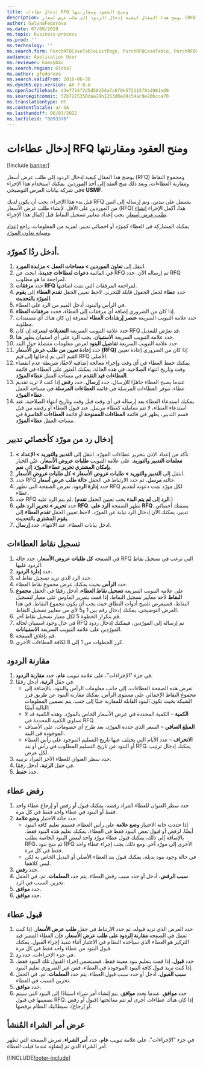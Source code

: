```yaml
---
title: إدخال عطاءات RFQ ومنح العقود ومقارنتها
description: يوضح هذا المقال كيفية إدخال الردود إلى طلب عرض أسعار (RFQ) ومجموع النقاط ومقارنة العطاءات، وبعد ذلك منح العقد إلى أحد الموردين.
author: GalynaFedorova
ms.date: 07/09/2019
ms.topic: business-process
ms.prod: ''
ms.technology: ''
ms.search.form: PurchRFQCaseTableListPage, PurchRFQCaseTable, PurchRFQReplyTable, PurchRFQCompare, PurchRFQEditLines, PurchRFQEditLinesParameters, PurchTable, PurchTablePart, PurchRFQCompareLinePrices, PurchRFQCompareRFQ
audience: Application User
ms.reviewer: kamaybac
ms.search.region: Global
ms.author: gfedorova
ms.search.validFrom: 2016-06-30
ms.dyn365.ops.version: AX 7.0.0
ms.openlocfilehash: d3ef754f2d5d58254a7c6f0e572115f8a2981ad9
ms.sourcegitcommit: 52b7225350daa29b1263d8e29c54ac9e20bcca70
ms.translationtype: HT
ms.contentlocale: ar-SA
ms.lasthandoff: 06/03/2022
ms.locfileid: "8893370"
---
```

# <a name="enter-and-compare-rfq-bids-and-award-contracts"></a>إدخال عطاءات RFQ ومنح العقود ومقارنتها

[!include [banner](../../includes/banner.md)]

يوضح هذا المقال كيفية إدخال الردود إلى طلب عرض أسعار (RFQ) ومجموع النقاط ومقارنة العطاءات، وبعد ذلك منح العقد إلى أحد الموردين. يمكنك استخدام هذا الإجراء في شركة بيانات العرض التوضيحيe **USMF**.

قبل بدء هذا الإجراء، يجب أن يكون لديك RFQ يشتمل على بندين، وتم إرساله إلى اثنين من الموردين على الأقل. لإنشاء طلب عرض الأسعار (RFQ) هذا، أكمل الإجراء [إنشاء طلب عرض أسعار](create-request-quotation.md). يجب إعداد معايير تسجيل النقاط قبل إكمال هذا الإجراء.

يمكنك المشاركة في العطاء كمورّد أو اخصائي تدبير. لمزيد من المعلومات، راجع [إعداد وصيانة تعاون المورّد](../set-up-maintain-vendor-collaboration.md).

## <a name="enter-a-reply-as-a-vendor"></a>أدخل ردُا كمورّد.

1. انتقل إلى **تعاون الموردين \> مساحات العمل \> مزايدة المورد**.
2. في القائمة **دعوات لعطاءات جديدة‬**، ابحث عن RFQ تم إرساله الآن. حدد RFQ لمراجعة ما هو مطلوب.
3. حدد **مرفقات RFQ** لمراجعة المرفقات التي تمت اضافتها.
4. حدد **عطاء** لجعل الحقول قابلة للتحرير. لاحظ تعيين الحقل **تقدم العطاء** إلى **يقوم المورّد بالتحديث‬**.
5. في الرأس والبنود، أدخل القيم من الرد على العطاء.
6. إذا كان من الضروري إضافة أي مرفقات إلى العطاء، فحدد **مرفقات العطاء**.
7. حدد علامة التبويب السريعة **عنصر إرشادات العطاء‬‬** لمعرفة إن كان هناك أي مستندات مطلوبة.
8. حدد علامة التبويب السريعة **التعديلات** لمعرفة إن كان RFQ قد تعرّض للتعديل.
9. حدد علامة التبويب السريعة **الاستبيان‬**. يجب الرد على أي استبيان يظهر هنا.
10. حدد علامة التبويب السريعة **تفاصيل البنود** لعرض معلومات مفصلة حول البند.
11. حدد **إعادة تعيين من طلب عرض الأسعار (RFQ)‬** إذا كان من الضروري إعادة تعيين القيم التي تم إدخالها إلى قيم RFQ الأصلي.
12. يمكنك حفظ العطاء في أي وقت وإجراء معالجة إضافية لاحقًا، شريطة عدم انقضاء وقت وتاريخ انتهاء الصلاحية. في هذه الحالة، يمكنك العثور على العطاء في قائمة **العطاءات قيد التقدم‬** في مساحة العمل **عطاء المورّد‬**.
13. عندما يصبح العطاء جاهزًا للإرسال، حدد **إرسال**. حدد **رفض** إذا كنت لا تريد تقديم عطاء. تتوفر العطاءات المرسلة‬ في قائمة **العطاءات المرسلة‬** في مساحة العمل **عطاء المورّد‬**.  
14. يمكنك استدعاء العطاء بعد إرساله في أي وقت قبل وقت وتاريخ انتهاء الصلاحية. عند استدعاء العطاء، لا تتم معاملته كعطاء مرسل. عند قبول العطاء أو رفضه من قبل قسم التدبير، يظهر في قائمة **العطاءات الممنوحة‬** أو قائمة **العطاءات الخاسرة‬** في مساحة العمل **عطاء المورّد‬**.  

## <a name="enter-a-reply-from-a-vendor-as-a-procurement-professional"></a>إدخال رد من مورّد كأخصائي تدبير

1. تأكد من إعداد الإذن بتحرير عطاءات المورّد. انتقل إلى **التدبير والتوريد‬ \> الإعداد \> معلمات التدبير والتوريد**. على علامة التبويب **طلبات عروض الأسعار‬**، عيّن الخيار **بإمكان المشتري تحرير عطاء المورّد‬** إلى **نعم**.
2. انتقل إلى **التدبير والتوريد‬ \> طلبات عروض الأسعار \> كل طلبات عروض الأسعار**.
3. حدد RFQ حالته **مرسل**، ثم حدد الارتباط في الحقل **حالة طلب عرض أسعار**.
4. حدد **إدارة الردود**. تعرض الصفحة التي تظهر RFQ لكل مورّد تمت دعوته لتقديم عطاء.
5. حدد RFQ لم يتم الرد عليه. (يجب تعيين الحقل **تقدم‏‎ الرد** إلى **لم يتم البدء‬‬**.)
6. حدد **تحرير \> تحرير الرد على RFQ‬**. تظهر الصفحة **الرد على RFQ‬**. بصفتك أخصائي تدبير، يمكنك الآن إدخال الرد نيابة عن المورّد. لاحظ تعيين الحقل **تقدم العطاء** إلى **يقوم المشتري بالتحديث‬**.  
7. ادخل بيانات العطاء. عند الانتهاء، حدد **إرسال**.

## <a name="score-the-bids"></a>تسجيل نقاط العطاءات

1. في الصفحة **كل طلبات عروض الأسعار**، حدد حالة RFQ التي ترغب في تسجيل نقاط الردود عليها.
2. حدد **إدارة الردود**.
3. حدد الرد الذي تريد تسجيل نقاط له.
4. حدد **الرأس** بحيث يمكنك عرض مجموع نقاط العطاء.
5. على علامة التبويب السريعة **تسجيل نقاط العطاء‬**، أدخل رقمًا في الحقل **مجموع النقاط‬** لأحد معايير تسجيل النقاط. إذا قمت بتمرير الماوس على معيار لتسجيل النقاط، فسيعرض تلميح أدوات النطاق حيث يجب أن يكون مجموع النقاط. في هذا العرض التوضيحي، يمكنك إدخال رقم بين 1 و5 لأي من معايير تسجيل النقاط.  
6. قم بتكرار الخطوة 5 لكل معيار تسجيل نقاط آخر.
7. في حال وجود استبيان لحالة RFQ تم إرساله إلى المورّدين، فيمكنك إدخال ردود المورّدين على علامة التبويب السريعة **الاستبيانات‬**.
8. قم بإغلاق الصفحة.
9. كرر الخطوات من 1 إلى 8 لكافة العطاءات الأخرى.

## <a name="compare-the-replies"></a>مقارنة الردود

1. في جزء "الإجراءات"، على علامة تبويب **عام**، حدد **مقارنة الردود**.
2. في حقل **الرتبة**، أدخل رقمًا.  
    - تعرض هذه الصفحة العطاءات، إلى جانب معلومات الرأس والبنود، بالإضافة إلى مجموع النقاط الإجمالي على مستوى الرأس. يمكنك مقارنة البنود عن طريق فرز الشبكة بحيث تكون البنود القابلة للمقارنة جنبًا إلى جنب. يتم تضمين المعلومات التالية أيضًا:
    - **الكمية** – الكمية المحددة في عرض الأسعار الخاص بالمورّد. وهذه الكمية قد لا تساوي الكمية المحددة في RFQ.
    - **المبلغ الصافي** – السعر الذي حدده المورّد، بعد طرح أي خصومات، على الأصناف الموجودة في البند.
    - **الانحراف** – عدد الأيام التي يختلف عنها تاريخ التسليم الموجود على رأس العطاء أو البنود عن تاريخ التسليم المطلوب في رأس أو بند RFQ. يمكنك إدخال ترتيب لكل عرض.  
3. حدد سطر العنوان للعطاء الآخر المراد ترتيبه.
4. في حقل **الرتبة**، أدخل رقمًا.
5. حدد **حفظ**.

## <a name="reject-a-bid"></a>رفض عطاء

1. حدد سطر العنوان للعطاء المراد رفضه. يمكنك قبول أو رفض أو إرجاع عطاء واحد فقط أو البنود في عطاء واحد فقط في كل مرة.
2. حدد خانة الاختيار **وضع علامة‬**.  
    - إذا حددت خانة الاختيار **وضع علامة** على رأس العطاء، فسيتم تعليم كافة البنود أيضًا. لرفض أو قبول بعض البنود فقط في العطاء، يمكنك تعليم هذه البنود فقط. بالإضافة إلى ذلك، يمكنك قبول عطاء مورّد واحد لبعض البنود الخاصة يطلب RFQ، ثم منح بنود RFQ الأخرى إلى مورّد آخر. ومع ذلك، يجب إجراء عطاء واحد فقط في كل مرة.  
    - في حالة وجود بنود بديلة، يمكنك قبول بند العطاء الأصلي أو البديل الخاص به لكن ليس كلاهما.  
3. حدد **رفض**.
4. حدد **المعلمات**، ثم، في الحقل‏‎ **سبب الرفض**، أدخل أو حدد سبب رفض العطاء. يتم تخزين السبب في الرد.  
5. حدد **موافق**.
6. حدد **موافق**.

## <a name="accept-a-bid"></a>قبول عطاء

1. حدد العرض الذي تريد قبوله، ثم حدد الارتباط في حقل **طلب عرض الأسعار**. إذا كنت تعمل في الصفحة **مقارنة الردود على طلب عرض الأسعار**، فإن العطاء المميز قيد التركيز هو العطاء الذي سيأخذه النظام في الاعتبار أثناء تنفيذ إجراء القبول. يمكنك قبول البنود من عطاء واحد فقط في كل مرة.  
2. في جزء الإجراءات، حدد **رد**.
3. حدد **قبول**. إذا قمت بتعليم بنود معينة فقط، فسيتضمن إجراء القبول تلك البنود فقط. إذا كنت تريد قبول كافة البنود الموجودة في العطاء، فمن غير الضروري تعليم البنود.  
4. حدد **المعلمات**، ثم، في الحقل‏‎ **سبب القبول**، أدخل أو حدد سبب قبول العطاء. يتم تخزين السبب في العطاء.  
5. حدد **موافق**.
6. حدد **موافق**. عندما تحدد **موافق**، يتم إنشاء أمر شراء استنادًا إلى البنود التي سيتم تضمينها في قبول RFQ. إذا كان هناك عطاءات أخرى لم تتم معالجتها (قبول أو رفض أو إرجاع)، سيطالبك النظام برفضها.  

## <a name="view-the-purchase-order-that-is-generated"></a>عرض أمر الشراء المُنشأ

في جزء "الإجراءات"، على علامة تبويب **عام**، حدد **أمر الشراء**. تعرض الصفحة التي تظهر أمر الشراء الذي تم إنشاؤه عندما قبلت العطاء.


[!INCLUDE[footer-include](../../../includes/footer-banner.md)]